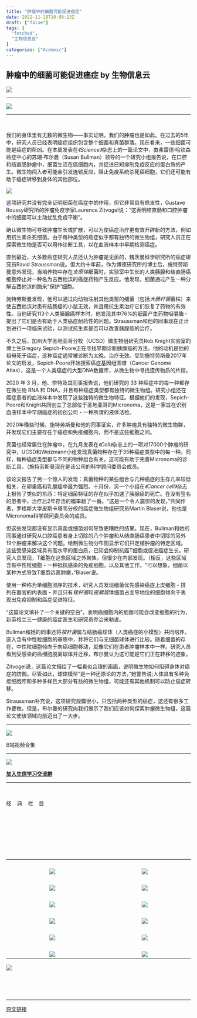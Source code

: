```yaml
---
title: "肿瘤中的细菌可能促进癌症"
date: 2022-11-18T10:09:13Z
draft: ["false"]
tags: [
  "fetched",
  "生物信息云"
]
categories: ["Acdemic"]
---
```

肿瘤中的细菌可能促进癌症 by 生物信息云
------
<div><section data-mpa-powered-by="yiban.io"><mp-common-profile data-pluginname="mpprofile" data-id="MzA4NDAzODkzMA==" data-headimg="http://mmbiz.qpic.cn/mmbiz_png/dREape4YBzxWN6ialKv18AuE9NAspKUjBTu1vDKIiaVNfPJmP2iaZGCB4RuvytSBVEqoqMI9mIa91jfCmp1jWwA8g/0?wx_fmt=png" data-nickname="生物信息云" data-alias="MedBioInfoCloud" data-signature="生信菜鸟的云笔记" data-from="0" data-is_biz_ban="0"></mp-common-profile></section><p><img data-ratio="0.11875" data-src="https://mmbiz.qpic.cn/mmbiz_gif/dREape4YBzwlE827QdNGgPv5S50JOQrAK6QYEGudEI2gzsmgrp3SUKRWPKH7NPbnft9rfWUyQIsd2A3wmfp0cQ/640?wx_fmt=gif" data-type="gif" data-w="640" src="https://mmbiz.qpic.cn/mmbiz_gif/dREape4YBzwlE827QdNGgPv5S50JOQrAK6QYEGudEI2gzsmgrp3SUKRWPKH7NPbnft9rfWUyQIsd2A3wmfp0cQ/640?wx_fmt=gif"></p><hr><p><img data-ratio="0.25" data-s="300,640" data-src="https://mmbiz.qpic.cn/mmbiz_jpg/dREape4YBzyF5jVxNCORGgSJRgWqy8hD1vw3aTCTiauBVLErhPNxeAq1Z3p1iaawPViah3KsJ6q4ibys098ibmnjzcQ/640?wx_fmt=jpeg" data-type="jpeg" data-w="600" src="https://mmbiz.qpic.cn/mmbiz_jpg/dREape4YBzyF5jVxNCORGgSJRgWqy8hD1vw3aTCTiauBVLErhPNxeAq1Z3p1iaawPViah3KsJ6q4ibys098ibmnjzcQ/640?wx_fmt=jpeg"><br></p><hr><p><br></p><p msthash="4743973" msttexthash="10362367171">我们的身体里有无数的微生物——事实证明，我们的肿瘤也是如此。在过去的5年中，研究人员已经表明癌症组织包含整个细菌和真菌群落。现在看来，一些细菌可能是癌症的帮凶。在本周发表在<cite istranslated="1">《Science》</cite>杂志上的一篇论文中，由弗雷德·哈钦森癌症中心的苏珊·布尔曼（Susan Bullman）领导的一个研究小组报告说，在口腔和结直肠肿瘤中，细菌生活在癌细胞内，并促进已知抑制免疫反应的蛋白质的产生。微生物闯入者可能会引发连锁反应，阻止免疫系统杀死癌细胞，它们还可能有助于癌症转移到身体的其他部位。</p><p><img data-galleryid="" data-ratio="0.5069444444444444" data-s="300,640" data-src="https://mmbiz.qpic.cn/mmbiz_png/dREape4YBzxO1IdZnBqv794wD4tQWpbFnHIUBZJ65DE1g9G7Qtbh1qGA8WuGdwAfwnzEvFzSuQFa7fqeFxTwIA/640?wx_fmt=png" data-type="png" data-w="1152" src="https://mmbiz.qpic.cn/mmbiz_png/dREape4YBzxO1IdZnBqv794wD4tQWpbFnHIUBZJ65DE1g9G7Qtbh1qGA8WuGdwAfwnzEvFzSuQFa7fqeFxTwIA/640?wx_fmt=png"></p><p msthash="4743973" msttexthash="10362367171"><span>这项</span><span>研究并没有完</span><span>全证明细菌在癌症中的作用，但它非常具有启发性，Gustave Roussy研究所的肿瘤免疫学家Laurence Zitvogel说：</span><span>“这表明结直肠和口腔肿瘤中的细菌可以主动扰乱免疫平衡</span><span>”</span><span>。</span></p><p msthash="4744207" msttexthash="2138987097">确认微生物可导致肿瘤生长或扩散，可以为使癌症治疗更有效开辟新的方法，例如用抗生素杀死细菌。由于每种类型的癌症似乎都有独特的微生物组，研究人员正在探索微生物是否可以用作诊断工具，以在血液样本中早期检测癌症。</p><p msthash="4744558" msttexthash="5036957107">直到最近，大多数癌症研究人员还认为肿瘤是无菌的，魏茨曼科学研究所的癌症研究员Ravid Straussman说。但大约十年前，作为博德研究所的博士后，施特劳斯曼意外发现，当培养物中存在<em istranslated="1">支原体</em>细菌时，实验室中生长的人类胰腺和结直肠癌细胞停止对一种名为吉西他滨的癌症药物产生反应。他发现，细菌通过产生一种分解吉西他滨的酶来“保护”细胞。</p><p msthash="4744675" msttexthash="5416948732">施特劳斯曼发现，他可以通过向动物注射其他类型的细菌（包括<em istranslated="1">大肠杆菌</em>菌株）来使吉西他滨对患有结肠癌的小鼠无效，并且用抗生素治疗它们恢复了药物的有效性。当他研究113个人类胰腺癌样本时，他发现其中76%的细菌产生药物咀嚼酶 - 提出了它们是否有助于人类癌症耐药性的问题。Straussman和他的同事现在正计划进行一项临床试验，以测试抗生素是否可以改善胰腺癌的治疗。</p><p msthash="4744792" msttexthash="5733343902">不久之后，加州大学圣地亚哥分校（UCSD）微生物组研究员Rob Knight实验室的博士生Gregory Sepich-Poore正在寻找早期诊断胰腺癌的方法。他的动机是他的祖母死于癌症，这种癌症通常被诊断为太晚，治疗无效。受到施特劳斯曼2017年论文的启发，Sepich-Poore开始搜索癌症基因组图谱（Cancer Genome Atlas），这是一个人类癌症的大型DNA数据库，从微生物中寻找遗传物质的片段。</p><p msthash="4843826" msttexthash="4739378098">2020 年 3 月，他、奈特及其同事报告说，他们研究的 33 种癌症中的每一种都存在微生物 RNA 和 DNA，并且每种癌症类型都有独特的微生物组。研究小组还在癌症患者的血液样本中发现了这些独特的微生物特征。根据他们的发现，Sepich-Poore和Knight共同创立了总部位于圣地亚哥的Micronoma，这是一家旨在识别血液样本中早期癌症的初创公司 - 一种所谓的液体活检。</p><p msthash="4843956" msttexthash="963913054">2020年晚些时候，施特劳斯曼和他的同事证实，许多肿瘤具有独特的微生物群，并发现它们主要存在于癌症和免疫细胞内，而不是这些细胞之间。</p><p msthash="4844216" msttexthash="3485925027">真菌也经常居住在肿瘤中。在九月发表在<cite istranslated="1">《Cell》</cite>杂志上的一项对17000个肿瘤的研究中，UCSD和Weizmann小组发现真菌物种存在于35种癌症类型中的每一种。同样，每种癌症类型都与不同的物种组合有关，这可能有助于完善Micronoma的诊断工具。（施特劳斯曼现在是该公司的科学顾问委员会成员。</p><p msthash="4844346" msttexthash="6485080368">该论文报告了另一个惊人的发现：真菌物种的某些组合与几种癌症的生存几率较低相关，在卵巢癌和乳腺癌中最为强烈。十月份，另一个小组在<cite istranslated="1">《Cancer cell》</cite>杂志上报告了类似的东西：特定细菌特征的存在似乎加速了胰腺癌的死亡。在没有签名的患者中，治疗后2年存活的概率翻了一番。“这是一个令人震惊的发现，”共同作者，罗格斯大学皮斯卡塔韦分校的癌症微生物组研究员Martin Blaser说，他也是Micronoma科学顾问委员会的成员。</p><p msthash="4844476" msttexthash="10363714634">但这些发现都没有显示真菌或细菌如何导致更糟糕的结果。现在，Bullman和她的同事通过研究从口腔癌患者身上切除的八个肿瘤和从结直肠癌患者中切除的另外19个肿瘤来解决这个问题。绘制微生物分布图显示它们只定植肿瘤的特定区域。这些受感染区域具有高水平的蛋白质，已知会抑制抗癌T细胞或促进癌症生长。研究人员发现，T细胞在这些区域之外聚集，但很少在内部发现。（相反，这些区域含有中性粒细胞 - 一种抵抗感染的免疫细胞，以及其他工作。“可以想象，细菌以某种方式导致T细胞远离肿瘤，”Blaser说。</p><p msthash="4844606" msttexthash="1359775144">使用一种称为单细胞测序的技术，研究人员发现细菌优先感染癌症上皮细胞 - 排列在器官的内表面 - 并且只有<em istranslated="1">梭杆菌</em>和<em istranslated="1">密螺旋</em>体细菌占主导地位的细胞倾向于表现出免疫抑制和癌症促进特征。</p><p msthash="4844736" msttexthash="787452679">“这篇论文填补了一个关键的空白”，表明癌细胞内的细菌可能会改变细胞的行为，新英格兰三一健康的癌症医生和研究员乔治米勒说。</p><p msthash="4844866" msttexthash="4290778427">Bullman和她的同事还将<em istranslated="1">梭杆菌</em>属与结肠癌球体（人类癌症的小模型）共同培养，嵌入含有中性粒细胞的基质中，并将它们与无细菌球体进行比较。随着细菌的存在，中性粒细胞倾向于向癌细胞移动，就像它们在患者肿瘤样本中一样。研究人员看到受感染的癌细胞脱离球体并迁移，布尔曼认为这可能是它们正在转移的迹象。</p><p msthash="4844996" msttexthash="2683040230">Zitvogel说，这篇论文描绘了一幅看似合理的画面，说明微生物如何阻碍身体对癌症的防御。尽管如此，球体模型“是一种还原论的方法，”她警告说;人体具有多种免疫细胞库和多种多样且大部分有益的微生物组，可能还有其他机制可以防止癌症转移。</p><p msthash="4843943" msttexthash="1853350668">Straussman补充说，这项研究规模很小，只包括两种类型的癌症，这还有很多工作要做。但是，布尔曼的研究向我们展示了我们应该如何探索肿瘤微生物组，这篇论文使该领域向前迈出了一大步。</p><hr><p><img data-galleryid="" data-ratio="1.0291970802919708" data-s="300,640" data-src="https://mmbiz.qpic.cn/mmbiz_png/dREape4YBzwlcDib0ZJoicuLyG92DicwGVnDorFCjt6v1RVJKusT6ib2vicAibS7CvADLziaUWZHqictxy4YkgyhsggMbg/640?wx_fmt=png&amp;wxfrom=5&amp;wx_lazy=1&amp;wx_co=1" data-type="png" data-w="274" src="https://mmbiz.qpic.cn/mmbiz_png/dREape4YBzwlcDib0ZJoicuLyG92DicwGVnDorFCjt6v1RVJKusT6ib2vicAibS7CvADLziaUWZHqictxy4YkgyhsggMbg/640?wx_fmt=png&amp;wxfrom=5&amp;wx_lazy=1&amp;wx_co=1"></p><p>B站视频合集</p><hr><section><img data-ratio="1" data-src="https://mmbiz.qpic.cn/mmbiz_png/dREape4YBzw321c7L6nrpqs6Sa0FGFzaFwzp7pdXrJZ5QRhib950DOAUMrj2NDyfuonw7jbnBljp2rxeQJlAyng/640?wx_fmt=png&amp;wxfrom=5&amp;wx_lazy=1&amp;wx_co=1" data-w="400" src="https://mmbiz.qpic.cn/mmbiz_png/dREape4YBzw321c7L6nrpqs6Sa0FGFzaFwzp7pdXrJZ5QRhib950DOAUMrj2NDyfuonw7jbnBljp2rxeQJlAyng/640?wx_fmt=png&amp;wxfrom=5&amp;wx_lazy=1&amp;wx_co=1"></section><p><a target="_blank" href="http://mp.weixin.qq.com/s?__biz=MzA4NDAzODkzMA==&amp;mid=2651278937&amp;idx=1&amp;sn=70b476a444883a9282efc13ee9c19a72&amp;chksm=841eaa24b3692332de6263a5ed15e2b3da3017845d6e533a0b7944624afd2fc3275710f61439&amp;scene=21#wechat_redirect" textvalue="加入生信学习交流群" linktype="text" imgurl="" imgdata="null" data-itemshowtype="0" tab="innerlink" data-linktype="2" hasload="1"><strong>加入生信学习交流群</strong></a></p><hr><p><br></p><section data-mpa-template="t" mpa-from-tpl="t"><section data-mid="" mpa-from-tpl="t"><section data-mid="" mpa-from-tpl="t"><section data-mid="" mpa-from-tpl="t"><section data-mid="" mpa-from-tpl="t"><p data-mid=""><span>经    典    栏    目</span></p></section></section><section data-mid="" mpa-from-tpl="t"><br></section><section data-mid="" mpa-from-tpl="t"><br></section></section></section></section><p><br></p><section data-mpa-template="t" mpa-from-tpl="t"><section data-mid="" mpa-from-tpl="t"><section data-mid="" mpa-from-tpl="t"><section data-mid="" mpa-from-tpl="t"><br></section><section data-mid="" mpa-from-tpl="t"><br></section><section data-mid="" mpa-from-tpl="t"><section data-mid="" mpa-from-tpl="t"><table align="center"><tbody><tr><td width="243" valign="bottom" align="center" height="45"><a target="_blank" href="https://mp.weixin.qq.com/mp/appmsgalbum?__biz=MzA4NDAzODkzMA==&amp;action=getalbum&amp;album_id=1338047035672526848#wechat_redirect" textvalue="你已选中了添加链接的内容" tab="innerlink" data-linktype="1"><span data-positionback="static"><img data-ratio="0.2084639498432602" data-s="300,640" data-src="https://mmbiz.qpic.cn/mmbiz_png/dREape4YBzxVERm1kp30MnGymicMs1RNDhkvd0VYruWibnf6I99uicOsqFSIPicvmUP7w8m3ictoTgeAmsmF6v40nqw/640?wx_fmt=png" data-type="png" data-w="638" src="https://mmbiz.qpic.cn/mmbiz_png/dREape4YBzxVERm1kp30MnGymicMs1RNDhkvd0VYruWibnf6I99uicOsqFSIPicvmUP7w8m3ictoTgeAmsmF6v40nqw/640?wx_fmt=png"></span></a></td><td width="243" valign="bottom" align="center" height="45"><a target="_blank" href="https://mp.weixin.qq.com/mp/appmsgalbum?__biz=MzA4NDAzODkzMA==&amp;action=getalbum&amp;album_id=1385753371944239106#wechat_redirect" textvalue="你已选中了添加链接的内容" tab="innerlink" data-linktype="1"><span data-positionback="static"><img data-ratio="0.2084639498432602" data-s="300,640" data-src="https://mmbiz.qpic.cn/mmbiz_png/dREape4YBzxVERm1kp30MnGymicMs1RND8LOmqZpGNerHE2ib3hrYBm7czV8ibjkg6bgUynABicHtDblDwibcK0iafdg/640?wx_fmt=png" data-type="png" data-w="638" src="https://mmbiz.qpic.cn/mmbiz_png/dREape4YBzxVERm1kp30MnGymicMs1RND8LOmqZpGNerHE2ib3hrYBm7czV8ibjkg6bgUynABicHtDblDwibcK0iafdg/640?wx_fmt=png"></span></a></td></tr><tr><td width="243" valign="bottom" align="center" height="45"><a target="_blank" href="https://mp.weixin.qq.com/mp/appmsgalbum?__biz=MzA4NDAzODkzMA==&amp;action=getalbum&amp;album_id=1410264757734817793#wechat_redirect" textvalue="你已选中了添加链接的内容" tab="innerlink" data-linktype="1"><span data-positionback="static"><img data-ratio="0.2084639498432602" data-s="300,640" data-src="https://mmbiz.qpic.cn/mmbiz_png/dREape4YBzxVERm1kp30MnGymicMs1RNDnwmiaAUS36yqYw6aeJ9iaNkNUGmcU7ux65wvficPlQXDHQibW3JYrFJFvQ/640?wx_fmt=png" data-type="png" data-w="638" src="https://mmbiz.qpic.cn/mmbiz_png/dREape4YBzxVERm1kp30MnGymicMs1RNDnwmiaAUS36yqYw6aeJ9iaNkNUGmcU7ux65wvficPlQXDHQibW3JYrFJFvQ/640?wx_fmt=png"></span></a></td><td width="243" valign="bottom" align="center" height="45"><a target="_blank" href="https://mp.weixin.qq.com/mp/appmsgalbum?__biz=MzA4NDAzODkzMA==&amp;action=getalbum&amp;album_id=1369789283514761218#wechat_redirect" textvalue="你已选中了添加链接的内容" tab="innerlink" data-linktype="1"><span data-positionback="static"><img data-ratio="0.20689655172413793" data-s="300,640" data-src="https://mmbiz.qpic.cn/mmbiz_png/dREape4YBzxVERm1kp30MnGymicMs1RNDANc1t4lIm5wTqesgaITcicUlfiaXHrSxrKVeWZYCzlH9MSy7IibTYQLNg/640?wx_fmt=png" data-type="png" data-w="638" src="https://mmbiz.qpic.cn/mmbiz_png/dREape4YBzxVERm1kp30MnGymicMs1RNDANc1t4lIm5wTqesgaITcicUlfiaXHrSxrKVeWZYCzlH9MSy7IibTYQLNg/640?wx_fmt=png"></span></a></td></tr><tr><td width="243" valign="bottom" align="center" height="45"><a target="_blank" href="https://mp.weixin.qq.com/mp/appmsgalbum?__biz=MzA4NDAzODkzMA==&amp;action=getalbum&amp;album_id=1519504738202025984#wechat_redirect" textvalue="你已选中了添加链接的内容" tab="innerlink" data-linktype="1"><span data-positionback="static"><img data-ratio="0.2084639498432602" data-s="300,640" data-src="https://mmbiz.qpic.cn/mmbiz_png/dREape4YBzxVERm1kp30MnGymicMs1RNDQmkz6ffBVfRj1Ab8ibMyygNmmvL7yia3eoZzJNoWjNW6vwjG4y3PWsNg/640?wx_fmt=png" data-type="png" data-w="638" src="https://mmbiz.qpic.cn/mmbiz_png/dREape4YBzxVERm1kp30MnGymicMs1RNDQmkz6ffBVfRj1Ab8ibMyygNmmvL7yia3eoZzJNoWjNW6vwjG4y3PWsNg/640?wx_fmt=png"></span></a></td><td width="243" valign="bottom" align="center" height="45"><a target="_blank" href="https://mp.weixin.qq.com/mp/appmsgalbum?__biz=MzA4NDAzODkzMA==&amp;action=getalbum&amp;album_id=1519504738034253825#wechat_redirect" textvalue="你已选中了添加链接的内容" tab="innerlink" data-linktype="1"><span data-positionback="static"><img data-ratio="0.20689655172413793" data-s="300,640" data-src="https://mmbiz.qpic.cn/mmbiz_png/dREape4YBzxVERm1kp30MnGymicMs1RNDCpphsguALa0tR6pfEy8yLBahRX9iaeYdKCwicKFbBd2X1yTSiaZyZwFqA/640?wx_fmt=png" data-type="png" data-w="638" src="https://mmbiz.qpic.cn/mmbiz_png/dREape4YBzxVERm1kp30MnGymicMs1RNDCpphsguALa0tR6pfEy8yLBahRX9iaeYdKCwicKFbBd2X1yTSiaZyZwFqA/640?wx_fmt=png"></span></a></td></tr><tr><td width="243" valign="bottom" align="center" height="45"><a target="_blank" href="https://mp.weixin.qq.com/mp/appmsgalbum?__biz=MzA4NDAzODkzMA==&amp;action=getalbum&amp;album_id=1687484069455986690#wechat_redirect" textvalue="你已选中了添加链接的内容" tab="innerlink" data-linktype="1"><span data-positionback="static"><img data-ratio="0.2084639498432602" data-s="300,640" data-src="https://mmbiz.qpic.cn/mmbiz_png/dREape4YBzxVERm1kp30MnGymicMs1RND73kOWY2pcLs5dmFMQWCG1Noz1oRR2oBCDHgNjiaAXqEZkLllKtoeO0g/640?wx_fmt=png" data-type="png" data-w="638" src="https://mmbiz.qpic.cn/mmbiz_png/dREape4YBzxVERm1kp30MnGymicMs1RND73kOWY2pcLs5dmFMQWCG1Noz1oRR2oBCDHgNjiaAXqEZkLllKtoeO0g/640?wx_fmt=png"></span></a></td><td width="243" valign="bottom" align="center" height="45"><a target="_blank" href="https://mp.weixin.qq.com/mp/appmsgalbum?__biz=MzA4NDAzODkzMA==&amp;action=getalbum&amp;album_id=1521974159344533507#wechat_redirect" textvalue="你已选中了添加链接的内容" tab="innerlink" data-linktype="1"><span data-positionback="static"><img data-ratio="0.20689655172413793" data-s="300,640" data-src="https://mmbiz.qpic.cn/mmbiz_png/dREape4YBzxVERm1kp30MnGymicMs1RND6nm4ADziajqL0hpSudJTiacRyqVOg9NpnKoyfmVOgzwp97HicIFjb0gDw/640?wx_fmt=png" data-type="png" data-w="638" src="https://mmbiz.qpic.cn/mmbiz_png/dREape4YBzxVERm1kp30MnGymicMs1RND6nm4ADziajqL0hpSudJTiacRyqVOg9NpnKoyfmVOgzwp97HicIFjb0gDw/640?wx_fmt=png"></span></a></td></tr><tr><td width="243" valign="bottom" align="center" height="45"><a target="_blank" href="https://mp.weixin.qq.com/mp/appmsgalbum?__biz=MzA4NDAzODkzMA==&amp;action=getalbum&amp;album_id=1715194110111776770#wechat_redirect" textvalue="你已选中了添加链接的内容" tab="innerlink" data-linktype="1"><span data-positionback="static"><img data-ratio="0.2087912087912088" data-s="300,640" data-src="https://mmbiz.qpic.cn/mmbiz_png/dREape4YBzxVERm1kp30MnGymicMs1RNDRBOVZUPB816xXqA1SlbNzDRkmNRSjtCa3pqjuyAoQJxa1drcW0yeZQ/640?wx_fmt=png" data-type="png" data-w="637" src="https://mmbiz.qpic.cn/mmbiz_png/dREape4YBzxVERm1kp30MnGymicMs1RNDRBOVZUPB816xXqA1SlbNzDRkmNRSjtCa3pqjuyAoQJxa1drcW0yeZQ/640?wx_fmt=png"></span></a></td><td width="243" valign="bottom" align="center" height="45"><a target="_blank" href="https://mp.weixin.qq.com/mp/appmsgalbum?__biz=MzA4NDAzODkzMA==&amp;action=getalbum&amp;album_id=1715194110212440067#wechat_redirect" textvalue="你已选中了添加链接的内容" tab="innerlink" data-linktype="1"><span data-positionback="static"><img data-ratio="0.20689655172413793" data-s="300,640" data-src="https://mmbiz.qpic.cn/mmbiz_png/dREape4YBzxVERm1kp30MnGymicMs1RNDxgtG3pdSyaKcfgvqjDrC2mpKa0MCu1rsbGkQLcOys8c9BVLs2VnjEg/640?wx_fmt=png" data-type="png" data-w="638" src="https://mmbiz.qpic.cn/mmbiz_png/dREape4YBzxVERm1kp30MnGymicMs1RNDxgtG3pdSyaKcfgvqjDrC2mpKa0MCu1rsbGkQLcOys8c9BVLs2VnjEg/640?wx_fmt=png"></span></a></td></tr><tr><td width="243" valign="bottom" align="center" height="45"><a target="_blank" href="https://mp.weixin.qq.com/mp/appmsgalbum?__biz=MzA4NDAzODkzMA==&amp;action=getalbum&amp;album_id=1712569781846933508#wechat_redirect" textvalue="你已选中了添加链接的内容" tab="innerlink" data-linktype="1"><span data-positionback="static"><img data-ratio="0.20722135007849293" data-s="300,640" data-src="https://mmbiz.qpic.cn/mmbiz_png/dREape4YBzxVERm1kp30MnGymicMs1RNDXqLDtKHqQMBReWKnTibVusnVlY43shlib0iaoluz4tmJPej8ej4vWiaehA/640?wx_fmt=png" data-type="png" data-w="637" src="https://mmbiz.qpic.cn/mmbiz_png/dREape4YBzxVERm1kp30MnGymicMs1RNDXqLDtKHqQMBReWKnTibVusnVlY43shlib0iaoluz4tmJPej8ej4vWiaehA/640?wx_fmt=png"></span></a></td><td width="243" valign="bottom" align="center" height="45"><a target="_blank" href="https://mp.weixin.qq.com/mp/appmsgalbum?__biz=MzA4NDAzODkzMA==&amp;action=getalbum&amp;album_id=1338481272770953216#wechat_redirect" textvalue="你已选中了添加链接的内容" tab="innerlink" data-linktype="1"><span data-positionback="static"><img data-ratio="0.2084639498432602" data-s="300,640" data-src="https://mmbiz.qpic.cn/mmbiz_png/dREape4YBzxVERm1kp30MnGymicMs1RND3CbMQTDNRO3A5SELiaQ3DDeqQkt5rfZqpwQRsQYyTicQUD9zQlfolIvQ/640?wx_fmt=png" data-type="png" data-w="638" src="https://mmbiz.qpic.cn/mmbiz_png/dREape4YBzxVERm1kp30MnGymicMs1RND3CbMQTDNRO3A5SELiaQ3DDeqQkt5rfZqpwQRsQYyTicQUD9zQlfolIvQ/640?wx_fmt=png"></span></a></td></tr></tbody></table><span></span><img data-ratio="0.44606650446066504" data-s="300,640" data-src="https://mmbiz.qpic.cn/mmbiz_jpg/dREape4YBzyF5jVxNCORGgSJRgWqy8hD72dmSRN2iaqQ8CibvLricqsLfL7Mauoa1YLLVYDrhp0RNEGsvicky3kibeA/640?wx_fmt=jpeg" data-type="jpeg" data-w="1233" src="https://mmbiz.qpic.cn/mmbiz_jpg/dREape4YBzyF5jVxNCORGgSJRgWqy8hD72dmSRN2iaqQ8CibvLricqsLfL7Mauoa1YLLVYDrhp0RNEGsvicky3kibeA/640?wx_fmt=jpeg"></section></section><section data-mid="" mpa-from-tpl="t"><br></section><section data-mid="" mpa-from-tpl="t"><span></span><br></section></section></section></section><p><br></p><p><mp-style-type data-value="3"></mp-style-type></p></div>  
<hr>
<a href="https://mp.weixin.qq.com/s/FHrb2_XF7XFS8VzM2K62Yw",target="_blank" rel="noopener noreferrer">原文链接</a>
